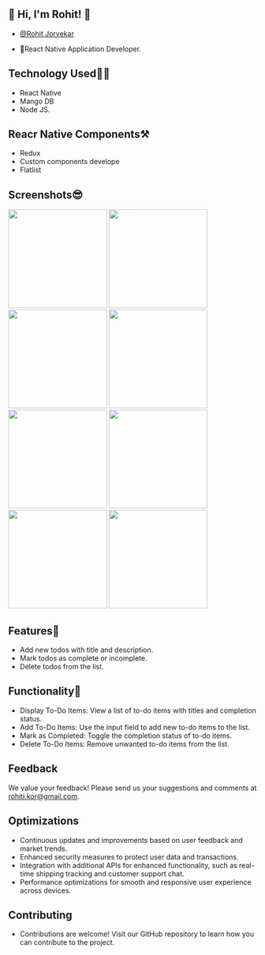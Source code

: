 ## 🔗 Hi, I'm Rohit! 👋

- [@Rohit Jorvekar](https://github.com/Rohit-Jorvekar)

- 🚀React Native Application Developer.

## Technology Used🧑‍💻

- React Native
- Mango DB
- Node JS.

## Reacr Native Components⚒️
- Redux
- Custom components develope
- Flatlist

## Screenshots😎
<img src="https://github.com/Rohit-Jorvekar/react-native-todo/assets/126452105/c51e150e-75d4-4930-8f5f-8f58e5039d8b" width="200" />
<img src="https://github.com/Rohit-Jorvekar/react-native-todo/assets/126452105/202b79fd-1b75-4ad6-bc50-05b78162fb3a" width="200" /> <img src="https://github.com/Rohit-Jorvekar/react-native-todo/assets/126452105/593b4414-c6a4-48ab-84c1-315d6cc2f3d3" width="200" />
<img src="https://github.com/Rohit-Jorvekar/react-native-todo/assets/126452105/bf8d392b-191c-43d7-8342-7f681748393f" width="200" />


<img src="https://github.com/Rohit-Jorvekar/react-native-todo/assets/126452105/2044d9cc-8967-4a34-9fbd-8f92ebabe2c3" width="200" /> 
<img src="https://github.com/Rohit-Jorvekar/react-native-todo/assets/126452105/cb6f48c9-4ec5-450e-8b2d-b43398bb6b94" width="200" /> <img src="https://github.com/Rohit-Jorvekar/react-native-todo/assets/126452105/6b8fc0d5-a2d8-46b7-9e9f-03ef28fee12f" width="200" />
<img src="https://github.com/Rohit-Jorvekar/react-native-todo/assets/126452105/04a17128-5d74-42c9-9ebb-55e1fa0717b9" width="200" />


## Features📓
- Add new todos with title and description.
- Mark todos as complete or incomplete.
- Delete todos from the list.

## Functionality📝
- Display To-Do Items: View a list of to-do items with titles and completion status.
- Add To-Do Items: Use the input field to add new to-do items to the list.
- Mark as Completed: Toggle the completion status of to-do items.
- Delete To-Do Items: Remove unwanted to-do items from the list.
  
## Feedback
We value your feedback! Please send us your suggestions and comments at rohitj.kor@gmail.com.

## Optimizations
- Continuous updates and improvements based on user feedback and market trends.
- Enhanced security measures to protect user data and transactions.
- Integration with additional APIs for enhanced functionality, such as real-time shipping tracking and customer support chat.
- Performance optimizations for smooth and responsive user experience across devices.
## Contributing
- Contributions are welcome! Visit our GitHub repository to learn how you can contribute to the project.

